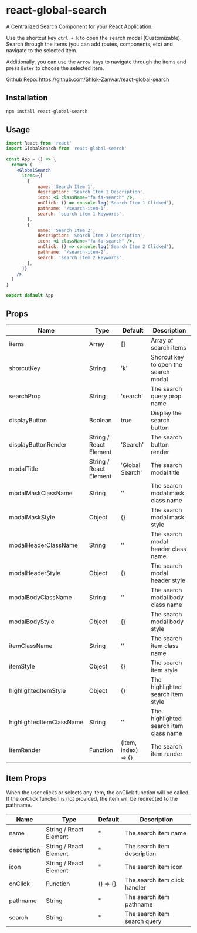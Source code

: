 # react-global-search

A Centralized Search Component for your React Application.

Use the shortcut key `ctrl + k` to open the search modal (Customizable).
Search through the items (you can add routes, components, etc) and navigate to the selected item.

Additionally, you can use the `Arrow keys` to navigate through the items and press `Enter` to choose the selected item.

Github Repo: https://github.com/Shlok-Zanwar/react-global-search

## Installation

```bash
npm install react-global-search
```

## Usage

```jsx
import React from 'react'
import GlobalSearch from 'react-global-search'

const App = () => {
  return (
    <GlobalSearch
      items={[
        {
            name: 'Search Item 1',
            description: 'Search Item 1 Description',
            icon: <i className="fa fa-search" />,
            onClick: () => console.log('Search Item 1 Clicked'),
            pathname: '/search-item-1',
            search: 'search item 1 keywords',
        },
        {
            name: 'Search Item 2',
            description: 'Search Item 2 Description',
            icon: <i className="fa fa-search" />,
            onClick: () => console.log('Search Item 2 Clicked'),
            pathname: '/search-item-2',
            search: 'search item 2 keywords',
        },
      ]}
    />
  )
}

export default App
```

## Props

| Name  | Type           | Default | Description                          |
|-------|----------------| --- |--------------------------------------|
| items | Array          | [] | Array of search items                |
| shorcutKey | String         | 'k' | Shorcut key to open the search modal |
| searchProp | String         | 'search' | The search query prop name           |
| displayButton | Boolean        | true | Display the search button            |
| displayButtonRender | String / React Element | 'Search' | The search button render             |
| modalTitle | String / React Element | 'Global Search' | The search modal title               |
| modalMaskClassName | String         | '' | The search modal mask class name     |
| modalMaskStyle | Object         | {} | The search modal mask style          |
| modalHeaderClassName | String         | '' | The search modal header class name   |
| modalHeaderStyle | Object         | {} | The search modal header style        |
| modalBodyClassName | String         | '' | The search modal body class name     |
| modalBodyStyle | Object         | {} | The search modal body style          |
| itemClassName | String         | '' | The search item class name           |
| itemStyle | Object         | {} | The search item style                |
| highlightedItemStyle | Object         | {} | The highlighted search item style    |
| highlightedItemClassName | String         | '' | The highlighted search item class name |
| itemRender | Function         | &#40;item, index&#41; => {} | The search item render               |


## Item Props

When the user clicks or selects any item, the onClick function will be called. <br />
If the onClick function is not provided, the item will be redirected to the pathname. 

| Name  | Type           | Default | Description                          |
|-------|----------------| --- |--------------------------------------|
| name | String / React Element | '' | The search item name                 |
| description | String / React Element | '' | The search item description          |
| icon | String / React Element | '' | The search item icon                 |
| onClick | Function         | &#40;&#41; => {} | The search item click handler        |
| pathname | String         | '' | The search item pathname             |
| search | String         | '' | The search item search query         |




    
    


